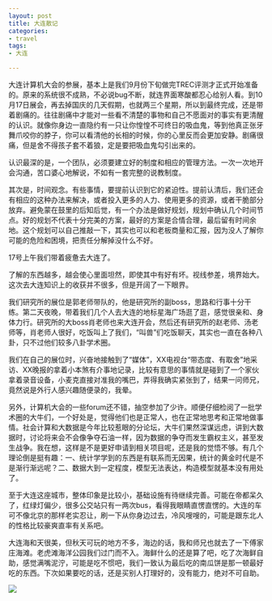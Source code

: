 ```yaml
---
layout: post
title: 大连散记
categories:
- travel
tags:
- 大连

---
```


大连计算机大会的参展，基本上是我们9月份下旬做完TREC评测才正式开始准备的。原来的系统很不成熟，不必说bug不断，就连界面寒酸都忍心给别人看。到10月17日展会，再去掉国庆的几天假期，也就两三个星期，所以到最终完成，还是带着剧痛的。往往剧痛中才能对一些看不清楚的事物和自己不愿面对的事实有更清醒的认识。就像你身边一直隐约有一只让你惶惶不可终日的吸血鬼，等到他真正张牙舞爪咬你的脖子，你可以看清他的长相的时候，你的心里反而会更加安静。剧痛很痛，但是舍不得孩子套不着狼，定是要把吸血鬼勾引出来的。

认识最深的是，一个团队，必须要建立好的制度和相应的管理方法。一次一次地开会沟通，苦口婆心地解说，不如有一套完整的说教制度。

其次是，时间观念。有些事情，要提前认识到它的紧迫性。提前认清后，我们还会有相应的这种办法来解决，或者投入更多的人力、使用更多的资源，或者干脆部分放弃。避免蒙在鼓里的后知后觉，有一个办法是做好规划，规划中确认几个时间节点。好的规划不代表十分完美的方案，最好的方案是合情合理，最后留有时间余地。这个规划可以自己推敲一下，其实也可以和老板商量和汇报，因为没人了解你可能的危险和困境，把责任分解掉没什么不好。

17号上午我们带着疲惫去大连了。

了解的东西越多，越会使心里面坦然，即使其中有好有坏。视线参差，境界始大。这次去大连知识上的收获并不很多，但是开阔了一下眼界。

我们研究所的展位是郭老师带队的，他是研究所的副boss，思路和行事十分干练。第二天夜晚，带着我们几个人去大连的地标星海广场逛了逛，感觉很亲和、身体力行。研究所的大boss肖老师也来大连开会，然后还有研究所的赵老师、汤老师等，肖老师人很好，吃饭叫上了我们，“叫兽”们吃饭聊天，其实也一直在各种八卦，只不过他们较多八卦学术圈。

我们在自己的展位时，兴奋地接触到了“媒体”，XX电视台“带态度、有取舍”地采访、XX晚报的拿着小本煞有介事地记录，比较有意思的事情就是碰到了一个家伙拿着录音设备，小麦克直接对准我的嘴巴，弄得我确实紧张到了，结果一问师兄，竟然说是外行人感兴趣随便录的，我晕。

另外，计算机大会的一些forum还不错，抽空参加了少许。顺便仔细检阅了一批学术圈的大牛们，一个好处是，觉得他们也是正常人，也在正常地思考和正常地做事情。社会计算和大数据是今年比较惹眼的分论坛，大牛们果然深谋远虑，讲到大数据时，讨论将来会不会像争夺石油一样，因为数据的争夺而发生霸权主义，甚至发生战争。我在想，这样是不是更好申请到相关项目呢，还是我的觉悟不够。有几个理论倒是挺有趣：一、统计学学到的东西是有联系而无因果，统计的黄金时代是不是渐行渐远呢？二、数据大到一定程度，模型无法表达，构造模型就基本没有用处了。

至于大连这座城市，整体印象是比较小，基础设施有待继续完善。可能在帝都呆久了，红绿灯偏少，很多公交站只有一两次bus，看得我眼睛直愣直愣的。大连的车可不像北京的那样老实忍让，刷一下从你身边过去，冷风嗖嗖的，可能是跟东北人的性格比较豪爽直率有关系吧。

大连海和天很美，但秋天可玩的地方不多，海边的话，我和师兄也就去了一下傅家庄海滩。老虎滩海洋公园我们过门而不入。海鲜什么的还是算了吧，吃了次海鲜自助，感觉满嘴泥泞，可能是吃不惯吧，我们一致认为最后吃的南瓜饼是那一顿最好吃的东西。下次如果要吃的话，还是买别人打理好的，没有能力，绝对不可自助。

![](http://farm9.staticflickr.com/8487/8158076404_2d106bf8c6_z.jpg)

